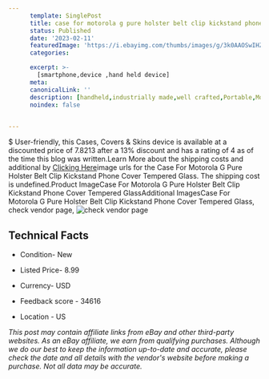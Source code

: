 ```yaml
---
      template: SinglePost
      title: case for motorola g pure holster belt clip kickstand phone cover tempered glass
      status: Published
      date: '2023-02-11'
      featuredImage: 'https://i.ebayimg.com/thumbs/images/g/3k0AAOSwIHZiSzd-/s-l225.jpg'
      categories: 

      excerpt: >-
        [smartphone,device ,hand held device]
      meta:
      canonicalLink: ''
      description: [handheld,industrially made,well crafted,Portable,Mobile,Compact,Convenient,Lightweight,Maneuverable,Man-portable,Miniature,Carriable,Hand-held,Light,Holdable,Transportable,Mobile device,Pocket-sized,On-the-go,Wireless,Cordless,Compact size,Convenient size, smartphone,device ,hand held device]
      noindex: false

        
---
```

$
    User-friendly, this Cases, Covers & Skins device is available at a discounted price of 7.8213 after a 13% discount and has a rating of 4 as of the time this blog was written.Learn More about the shipping costs and additional by [Clicking Here](https://www.ebay.com/itm/265629716487?hash=item3dd8c3d007%3Ag%3A3k0AAOSwIHZiSzd-&mkevt=1&mkcid=1&mkrid=711-53200-19255-0&campid=%253CePNCampaignId%253E&customid=%253CreferenceId%253E&toolid=10049)image urls for the Case For Motorola G Pure Holster Belt Clip Kickstand Phone Cover Tempered Glass. The shipping cost is undefined.Product ImageCase For Motorola G Pure Holster Belt Clip Kickstand Phone Cover Tempered GlassAdditional ImagesCase For Motorola G Pure Holster Belt Clip Kickstand Phone Cover Tempered Glass, check vendor page, ![check vendor page](https://origin-galleryplus.ebayimg.com/ws/web/265629716487_2_0_1/225x225.jpg,https://origin-galleryplus.ebayimg.com/ws/web/265629716487_3_0_1/225x225.jpg,https://origin-galleryplus.ebayimg.com/ws/web/265629716487_4_0_1/225x225.jpg,https://origin-galleryplus.ebayimg.com/ws/web/265629716487_5_0_1/225x225.jpg,https://origin-galleryplus.ebayimg.com/ws/web/265629716487_6_0_1/225x225.jpg,https://origin-galleryplus.ebayimg.com/ws/web/265629716487_7_0_1/225x225.jpg,https://origin-galleryplus.ebayimg.com/ws/web/265629716487_8_0_1/225x225.jpg)
    
    

 ## Technical Facts 



     
      

 - Condition- New 


      

 - Listed Price- 8.99 


      

 - Currency- USD 


      

 - Feedback score - 34616 


      

 - Location - US 


      
      

 *_This post may contain affiliate links from eBay and other third-party websites. As an eBay affiliate, we earn from qualifying purchases. Although we do our best to keep the information up-to-date and accurate, please check the date and all details with the vendor's website before making a purchase. Not all data may be accurate._*



    
    
    
    
    